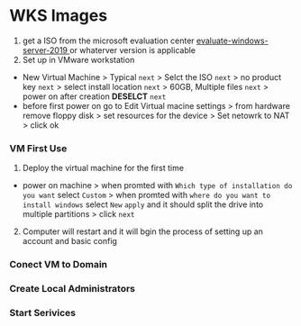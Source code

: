 # WKS Images
1. get a ISO from the microsoft evaluation center [evaluate-windows-server-2019 ](https://www.microsoft.com/en-us/evalcenter/evaluate-windows-10-enterprise) or whaterver version is applicable
2. Set up in VMware workstation
- New Virtual Machine > Typical `next` > Selct the ISO `next` > no product key `next` > select install location `next` > 60GB, Multiple files `next` > power on after creation **DESELCT** `next`
- before first power on go to Edit Virtual macine settings > from hardware remove floppy disk > set resources for the device > Set netowrk to NAT > click ok


### VM First Use
1. Deploy the virtual machine for the first time
- power on machine > when promted with `Which type of installation do you want` select `Custom` > when promted with `where do you want to install windows` select `New` `apply` and it should split the drive into multiple partitions > click `next`
2. Computer will restart and it will bgin the process of setting up an account and basic config

### Conect VM to Domain

### Create Local Administrators

### Start Serivices
